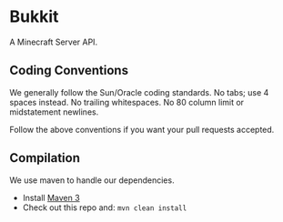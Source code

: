 Bukkit
======

A Minecraft Server API.

Coding Conventions
-----------

We generally follow the Sun/Oracle coding standards.
No tabs; use 4 spaces instead.
No trailing whitespaces.
No 80 column limit or midstatement newlines.

Follow the above conventions if you want your pull requests accepted.

Compilation
-----------

We use maven to handle our dependencies.

* Install [Maven 3](http://maven.apache.org/download.html)
* Check out this repo and: `mvn clean install`